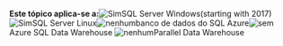 <Token>**Este tópico aplica-se a:**![Sim](media/yes.png)SQL Server Windows(starting with 2017) ![Sim](media/yes.png)SQL Server Linux![nenhum](media/no.png)banco de dados do SQL Azure![sem](media/no.png)Azure SQL Data Warehouse ![nenhum](media/no.png)Parallel Data Warehouse</Token>

